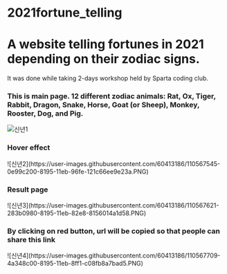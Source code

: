 # 2021fortune_telling
<h1>A website telling fortunes in 2021 depending on their zodiac signs.</h1>

It was done while taking 2-days workshop held by Sparta coding club.


<h3> This is main page. 12 different zodiac animals: Rat, Ox, Tiger, Rabbit, Dragon, Snake, Horse, Goat (or Sheep), Monkey, Rooster, Dog, and Pig.</h3>

![신년1](https://user-images.githubusercontent.com/60413186/110567335-aa76fe00-8194-11eb-91bc-f08862a1e93a.PNG)

<h3> Hover effect </h3>
![신년2](https://user-images.githubusercontent.com/60413186/110567545-0e99c200-8195-11eb-96fe-121c66ee9e23a.PNG)


<h3> Result page </h3>
![신년3](https://user-images.githubusercontent.com/60413186/110567621-283b0980-8195-11eb-82e8-8156014a1d58.PNG)

<h3> By clicking on red button, url will be copied so that people can share this link</h3>
![신년4](https://user-images.githubusercontent.com/60413186/110567709-4a348c00-8195-11eb-8ff1-c08fb8a7bad5.PNG)
